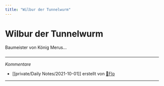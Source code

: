 ```yaml
---
title: "Wilbur der Tunnelwurm"
---
```

# Wilbur der Tunnelwurm
Baumeister von König Merus...
#####
---
*Kommentare*
- [[private/Daily Notes/2021-10-01]] erstellt von [🦝Flo](private/🦝Flo.md)
---
